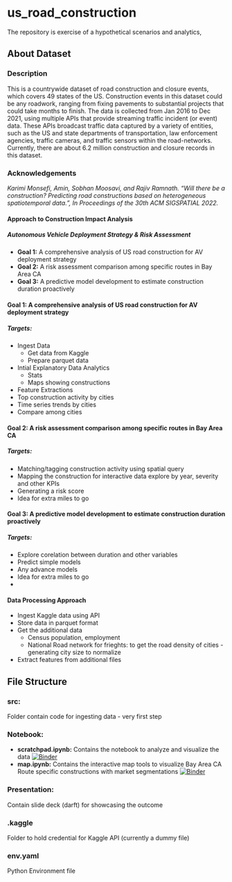 # us_road_construction

The repository is exercise of a hypothetical scenarios and analytics,

## About Dataset
### Description
This is a countrywide dataset of road construction and closure events, which covers 49 states of the US. Construction events in this dataset could be any roadwork, ranging from fixing pavements to substantial projects that could take months to finish. The data is collected from Jan 2016 to Dec 2021, using multiple APIs that provide streaming traffic incident (or event) data. These APIs broadcast traffic data captured by a variety of entities, such as the US and state departments of transportation, law enforcement agencies, traffic cameras, and traffic sensors within the road-networks. Currently, there are about 6.2 million construction and closure records in this dataset.

### Acknowledgements
_Karimi Monsefi, Amin, Sobhan Moosavi, and Rajiv Ramnath. “Will there be a construction? Predicting road constructions based on heterogeneous spatiotemporal data.”, In Proceedings of the 30th ACM SIGSPATIAL 2022._

#### Approach to Construction Impact Analysis
##### Autonomous Vehicle Deployment Strategy & Risk Assessment
- **Goal 1:** A comprehensive analysis of US road construction for AV deployment strategy
- **Goal 2:** A risk assessment comparison among specific routes in Bay Area CA 
- **Goal 3:** A predictive model development to estimate construction duration proactively

#### Goal 1: __A comprehensive analysis of US road construction for AV deployment strategy__

##### Targets:
- Ingest Data
    - Get data from Kaggle
    - Prepare parquet data
- Intial Explanatory Data Analytics
    - Stats
    - Maps showing constructions
- Feature Extractions
- Top construction activity by cities
- Time series trends by cities
- Compare among cities

#### Goal 2: __A risk assessment comparison among specific routes in Bay Area CA__

##### Targets:
- Matching/tagging construction activity using spatial query
- Mapping the construction for interactive data explore by year, severity and other KPIs
- Generating a risk score
- Idea for extra miles to go

#### Goal 3: __A predictive model development to estimate construction duration proactively__

##### Targets:
- Explore corelation between duration and other variables
- Predict simple models
- Any advance models
- Idea for extra miles to go
- 
#### Data Processing Approach
- Ingest Kaggle data using API
- Store data in parquet format
- Get the additional data
    - Census population, employment
    - National Road network for frieghts: to get the road density of cities - generating city size to normalize
- Extract features from additional files

## File Structure
### src:
Folder contain code for ingesting data - very first step

### Notebook:
- **scratchpad.ipynb:**
Contains the notebook to analyze and visualize the data
[![Binder](https://mybinder.org/badge_logo.svg)](https://mybinder.org/v2/gh/smomtaz/us_road_construction/main?urlpath=%2Fdoc%2Ftree%2Fnotebook%2Fscratchpad.ipynb)
- **map.ipynb:**
Contains the interactive map tools to visualize Bay Area CA Route specific constructions with market segmentations
[![Binder](https://mybinder.org/badge_logo.svg)](https://mybinder.org/v2/gh/smomtaz/us_road_construction/main?urlpath=voila/render/notebook%2Fmap.ipynb)

### Presentation:
Contain slide deck (darft) for showcasing the outcome

### .kaggle
Folder to hold credential for Kaggle API (currently a dummy file)

### env.yaml
Python Environment file

